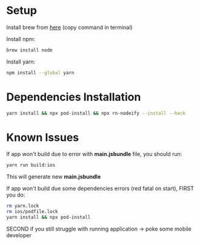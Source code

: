 # Setup
Install brew from [here](https://brew.sh) (copy command in terminal)

Install npm:
```sh
brew install node
```

Install yarn:
```sh
npm install --global yarn
```

# Dependencies Installation
```sh
yarn install && npx pod-install && npx rn-nodeify --install --hack
```

# Known Issues

If app won't build due to error with **main.jsbundle** file, you should run:
```sh
yarn run build:ios
```
This will generate new **main.jsbundle**

If app won't build due some dependencies errors (red fatal on start), FIRST you do:
```sh
rm yarn.lock
rm ios/podfile.lock
yarn install && npx pod-install
```
SECOND if you still struggle with running application -> poke some mobile developer

